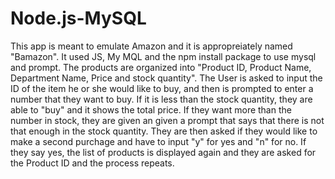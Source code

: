 # Node.js-MySQL

This app is meant to emulate Amazon and it is appropreiately named "Bamazon".  It used JS, My MQL and the npm install package to use mysql and prompt.  The products are organized into "Product ID, Product Name, Department Name, Price and stock quantity".  The User is asked to input the ID of the item he or she would like to buy, and then is prompted to enter a number that they want to buy.  If it is less than the stock quantity, they are able to "buy" and it shows the total price.  If they want more than the number in stock, they are given an given a prompt that says that there is not that enough in the stock quantity.  They are then asked if they would like to make a second purchage and have to input "y" for yes and "n" for no.  If they say yes, the list of products is displayed again and they are asked for the Product ID and the process repeats. 
